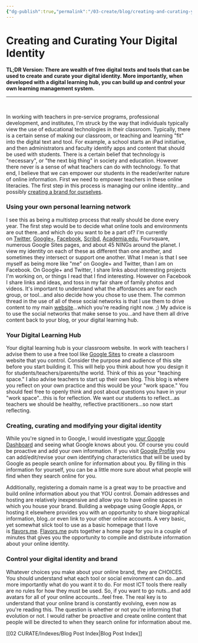 ```yaml
---
{"dg-publish":true,"permalink":"/03-create/blog/creating-and-curating-your-digital-identity/","title":"Creating and Curating Your Digital Identity","tags":["identity","social-media","social-networking","technology"]}
---
```


# Creating and Curating Your Digital Identity

**TL;DR Version: There are wealth of free digital texts and tools that can be used to create and curate your digital identity. More importantly, when developed with a digital learning hub, you can build up and control your own learning management system.**

* * *

 

In working with teachers in pre-service programs, professional development, and institutes, I'm struck by the way that individuals typically view the use of educational technologies in their classroom. Typically, there is a certain sense of making our classroom, or teaching and learning "fit" into the digital text and tool. For example, a school starts an iPad initiative, and then administrators and faculty identify apps and content that should be used with students. There is a certain belief that technology is "necessary", or "the next big thing" in society and education. However there never is a sense of what teachers can do with technology. To that end, I believe that we can empower our students in the reader/writer nature of online information. First we need to empower teachers in these online literacies. The first step in this process is managing our online identity...and possibly [creating a brand for ourselves](http://lifehacker.com/5531465/establish-and-maintain-your-online-identity).

### Using your own personal learning network

I see this as being a multistep process that really should be done every year. The first step would be to decide what online tools and environments are out there..and which do you want to be a part of? I'm currently on [Twitter](http://twitter.com/#!/wiobyrne), [Google+](https://plus.google.com/111576401886299659895/posts?utm_source=chrome_ntp_icon&utm_medium=chrome_app&utm_campaign=chrome), [Facebook](http://www.facebook.com/wiobyrne), [Scribd](http://www.scribd.com/wiobyrne), [Academia.edu](http://uconn.academia.edu/wiobyrne), Foursquare, numerous Google Sites pages, and about 45 NINGs around the planet. I view my identity on each of these as different than one another, and sometimes they intersect or support one another. What I mean is that I see myself as being more like "me" on Google+ and Twitter, than I am on Facebook. On Google+ and Twitter, I share links about interesting projects I'm working on, or things I read that I find interesting. However on Facebook I share links and ideas, and toss in my fair share of family photos and videos. It's important to understand what the affordances are for each group, or tool...and also decide how you chose to use them. The common thread in the use of all of these social networks is that I use them to drive content to my main [website](http://wiobyrne.com/)...which you're reading right now. ;) My advice is to use the social networks that make sense to you...and have them all drive content back to your blog, or your digital learning hub.

### Your Digital Learning Hub

Your digital learning hub is your classroom website. In work with teachers I advise them to use a free tool like [Google Sites](https://sites.google.com/site/textsandtools/techtutorials/google-sites) to create a classroom website that you control. Consider the purpose and audience of this site before you start building it. This will help you think about how you design it for students/teachers/parents/the world. Think of this as your "teaching space." I also advise teachers to start up their own blog. This blog is where you reflect on your own practice and this would be your "work space." You should feel free to openly think and post about questions you have in your "work space"...this is for reflection. We want our students to reflect...as teachers we should be healthy, reflective practitioners...so now start reflecting.

### Creating, curating and modifying your digital identity

While you're signed in to Google, I would investigate [your Google Dashboard](http://www.speedofcreativity.org/2010-11-18/privacy-sharing-and-your-google-dashboard-gct/) and seeing what Google knows about you. Of course you could be proactive and add your own information. If you visit [Google Profile](http://www.google.com/profiles) you can add/edit/revise your own identifying characteristics that will be used by Google as people search online for information about you. By filling in this information for yourself, you can be a little more sure about what people will find when they search online for you.

Additionally, registering a domain name is a great way to be proactive and build online information about you that YOU control. Domain addresses and hosting are relatively inexpensive and allow you to have online spaces in which you house your brand. Building a webpage using Google Apps, or hosting it elsewhere provides you with an opportunity to share biographical information, blog..or even link to your other online accounts. A very basic, yet somewhat slick tool to use as a basic homepage that I love is [flavors.me](http://flavors.me/). [Flavors.me](http://flavors.me/wiobyrne) puts together a home page for you in a couple of minutes that gives you the opportunity to compile and distribute information about your online identity.

### Control your digital identity and brand

Whatever choices you make about your online brand, they are CHOICES. You should understand what each tool or social environment can do...and more importantly what do you want it to do. For most ICT tools there really are no rules for how they must be used. So, if you want to go nuts...and add avatars for all of your online accounts...feel free. The real key is to understand that your online brand is constantly evolving, even now as you're reading this. The question is whether or not you're informing that evolution or not. I would rather be proactive and create online content that people will be directed to when they search online for information about me.

[[02 CURATE/Indexes/Blog Post Index\|Blog Post Index]]